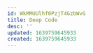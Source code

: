 ```yaml
---
id: WkMMUUlhf0PzjT4GzbWvG
title: Deep Code
desc: ''
updated: 1639759645933
created: 1639759645933
---
```


